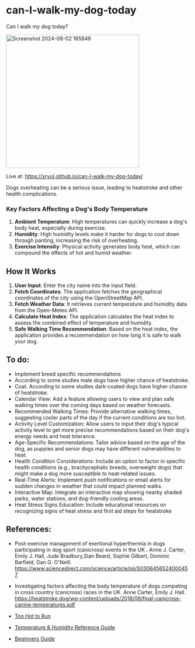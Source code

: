 # can-I-walk-my-dog-today
Can I walk my dog today?

<img width="364" alt="Screenshot 2024-08-02 165846" src="https://github.com/user-attachments/assets/b503659f-9ea2-46b6-aab5-00f3ab5cb81b">

Live at: https://xryul.github.io/can-I-walk-my-dog-today/


Dogs overheating can be a serious issue, leading to heatstroke and other health complications. 

### Key Factors Affecting a Dog's Body Temperature

1. **Ambient Temperature**: High temperatures can quickly increase a dog's body heat, especially during exercise.
2. **Humidity**: High humidity levels make it harder for dogs to cool down through panting, increasing the risk of overheating.
3. **Exercise Intensity**: Physical activity generates body heat, which can compound the effects of hot and humid weather.


## How It Works

1. **User Input**: Enter the city name into the input field.
2. **Fetch Coordinates**: The application fetches the geographical coordinates of the city using the OpenStreetMap API.
3. **Fetch Weather Data**: It retrieves current temperature and humidity data from the Open-Meteo API.
4. **Calculate Heat Index**: The application calculates the heat index to assess the combined effect of temperature and humidity.
5. **Safe Walking Time Recommendation**: Based on the heat index, the application provides a recommendation on how long it is safe to walk your dog.


## To do:

- Implement breed specific recommendaitons
- According to some studies male dogs have higher chance of heatstroke.
- Coat. According to some studies dark-coated dogs have higher chance of heatstroke.
- Calendar View: Add a feature allowing users to view and plan safe walking times over the coming days based on weather forecasts.
- Recommended Walking Times: Provide alternative walking times, suggesting cooler parts of the day if the current conditions are too hot.
- Activity Level Customization: Allow users to input their dog's typical activity level to get more precise recommendations based on their dog's energy needs and heat tolerance.
- Age-Specific Recommendations: Tailor advice based on the age of the dog, as puppies and senior dogs may have different vulnerabilities to heat.
- Health Condition Considerations: Include an option to factor in specific health conditions (e.g., brachycephalic breeds, overweight dogs) that might make a dog more susceptible to heat-related issues.
- Real-Time Alerts: Implement push notifications or email alerts for sudden changes in weather that could impact planned walks.
- Interactive Map: Integrate an interactive map showing nearby shaded parks, water stations, and dog-friendly cooling areas.
- Heat Stress Signs Education: Include educational resources on recognizing signs of heat stress and first aid steps for heatstroke



## References:
- Post-exercise management of exertional hyperthermia in dogs participating in dog sport (canicross) events in the UK . Anne J. Carter, Emily J. Hall, Jude Bradbury,Sian Beard, Sophie Gilbert, Dominic Barfield, Dan G. O'Neill. https://www.sciencedirect.com/science/article/pii/S0306456524000457

- Investigating factors affecting the body temperature of dogs competing in cross country
(canicross) races in the UK. Anne Carter, Emily J. Hall. https://heatstroke.dog/wp-content/uploads/2018/06/final-canicross-canine-temperatures.pdf

- [Too Hot to Run](https://www.canicross.org.uk/post/too-hot-to-run)
- [Temperature & Humidity Reference Guide](https://assa.dog/wp-content/uploads/2017/06/Temp-Humdity-Reference-Guide-v1.0-May-2017.pdf)
- [Beginners Guide](https://www.assa.dog/wp-content/uploads/2022/09/assa_beginners_guide_v2022.pdf)